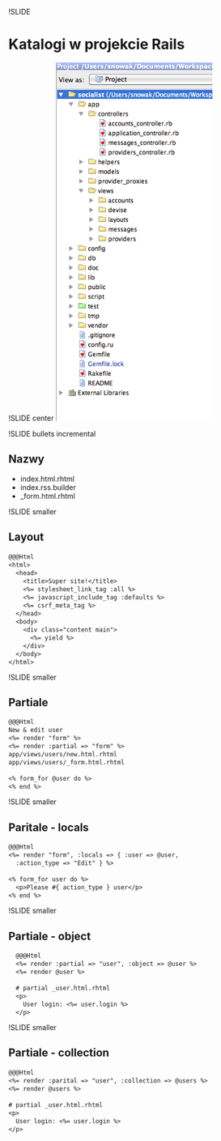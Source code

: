 !SLIDE
# Katalogi w projekcie Rails #

!SLIDE center
![directory](working_tree.png)

!SLIDE bullets incremental
## Nazwy ##
  * index.html.rhtml
  * index.rss.builder
  * _form.html.rhtml

!SLIDE smaller
## Layout ##
    @@@Html
    <html>
      <head>
        <title>Super site!</title>
        <%= stylesheet_link_tag :all %>
        <%= javascript_include_tag :defaults %>
        <%= csrf_meta_tag %>
      </head>
      <body>
        <div class="content main">
          <%= yield %>
        </div>
      </body>
    </html>

!SLIDE smaller
## Partiale ##
    @@@Html
    New & edit user
    <%= render "form" %>
    <%= render :partial => "form" %>
    app/views/users/new.html.rhtml
    app/views/users/_form.html.rhtml

    <% form_for @user do %>
    <% end %>

!SLIDE smaller
## Paritale - locals ##
    @@@Html
    <%= render "form", :locals => { :user => @user, 
      :action_type => "Edit" } %>
    
    <% form_for user do %>
      <p>Please #{ action_type } user</p>
    <% end %>

!SLIDE smaller
## Partiale - object ##
      @@@Html
      <%= render :partial => "user", :object => @user %>
      <%= render @user %>
      
      # partial _user.html.rhtml
      <p>
        User login: <%= user.login %>
      </p>

!SLIDE smaller
## Partiale - collection ##
    @@@Html
    <%= render :parital => "user", :collection => @users %>
    <%= render @users %>
    
    # partial _user.html.rhtml
    <p>
      User login: <%= user.login %>
    </p>